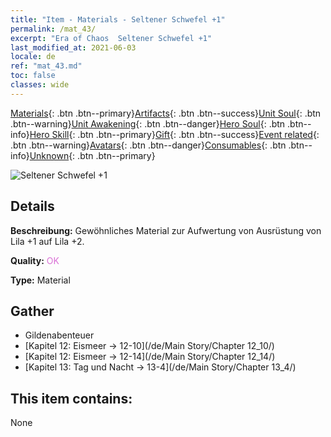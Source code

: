 ```yaml
---
title: "Item - Materials - Seltener Schwefel +1"
permalink: /mat_43/
excerpt: "Era of Chaos  Seltener Schwefel +1"
last_modified_at: 2021-06-03
locale: de
ref: "mat_43.md"
toc: false
classes: wide
---
```

 [Materials](/ItemsDE/){: .btn .btn--primary}[Artifacts](/ItemsDE/Artifacts/){: .btn .btn--success}[Unit Soul](/ItemsDE/UnitSoul/){: .btn .btn--warning}[Unit Awakening](/ItemsDE/UnitAwakening/){: .btn .btn--danger}[Hero Soul](/ItemsDE/HeroSoul/){: .btn .btn--info}[Hero Skill](/ItemsDE/HeroSkill/){: .btn .btn--primary}[Gift](/ItemsDE/Gift/){: .btn .btn--success}[Event related](/ItemsDE/Events/){: .btn .btn--warning}[Avatars](/ItemsDE/Avatars/){: .btn .btn--danger}[Consumables](/ItemsDE/Consumables/){: .btn .btn--info}[Unknown](/ItemsDE/Unknown/){: .btn .btn--primary}

 ![Seltener Schwefel +1](/images/t/i_cailiao_liuhuang2.png)

## Details
 **Beschreibung:** Gewöhnliches Material zur Aufwertung von Ausrüstung von Lila +1 auf Lila +2.

 **Quality:** <span style="color: #DA70D6">OK</span>

 **Type:** Material

## Gather

*    Gildenabenteuer 
*    [Kapitel 12: Eismeer -> 12-10](/de/Main Story/Chapter 12_10/) 
*    [Kapitel 12: Eismeer -> 12-14](/de/Main Story/Chapter 12_14/) 
*    [Kapitel 13: Tag und Nacht -> 13-4](/de/Main Story/Chapter 13_4/) 

## This item contains:

  None

